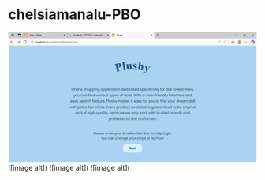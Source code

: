 # chelsiamanalu-PBO
![image alt](https://github.com/chelsiaaa/chelsiamanalu-PBO/blob/38116220019dbefbdc0ab16e1bbb5a5f1b14d6ac/Dashboard.png)
![image alt](
![image alt](
![image alt](
